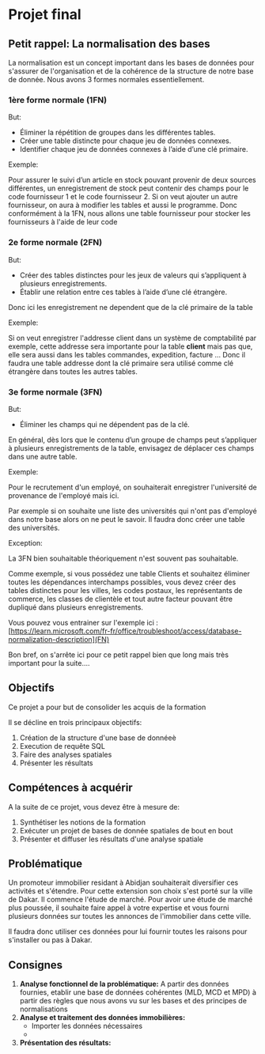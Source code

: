 # Projet final

## Petit rappel: La normalisation des bases

La normalisation est un concept important dans les bases de données pour s'assurer de l'organisation et de la cohérence de la structure de notre base de donnée. Nous avons 3 formes normales essentiellement.

### 1ère forme normale (1FN)

But:

* Éliminer la répétition de groupes dans les différentes tables.
* Créer une table distincte pour chaque jeu de données connexes.
* Identifier chaque jeu de données connexes à l’aide d’une clé primaire.

Exemple: 

Pour assurer le suivi d’un article en stock pouvant provenir de deux sources différentes, un enregistrement de stock peut contenir des champs pour le code fournisseur 1 et le code fournisseur 2. Si on veut ajouter un autre fournisseur, on aura à modifier les tables et aussi le programme. Donc conformément à la 1FN, nous allons une table fournisseur pour stocker les fournisseurs à l'aide de leur code 


### 2e forme normale (2FN)

But:

* Créer des tables distinctes pour les jeux de valeurs qui s’appliquent à plusieurs enregistrements.
* Établir une relation entre ces tables à l’aide d’une clé étrangère.

Donc ici les enregistrement ne dependent que de la clé primaire de la table

Exemple:

Si on veut enregistrer l'addresse client dans un système de comptabilité par exemple, cette addresse sera importante pour la table **client** mais pas que, elle sera aussi dans les tables commandes, expedition, facture ... Donc il faudra une table addresse dont la clé primaire sera utilisé comme clé étrangère dans toutes les autres tables. 



### 3e forme normale (3FN)

But:

* Éliminer les champs qui ne dépendent pas de la clé.

En général, dès lors que le contenu d’un groupe de champs peut s’appliquer à plusieurs enregistrements de la table, envisagez de déplacer ces champs dans une autre table.

Exemple:

Pour le recrutement d'un employé, on souhaiterait enregistrer l'université de provenance de l'employé mais ici.

Par exemple si on souhaite une liste des universités qui n'ont pas d'employé dans notre base alors on ne peut le savoir. Il faudra donc créer une table des universités. 

Exception:

La 3FN bien souhaitable théoriquement n'est souvent pas souhaitable. 

Comme exemple, si vous possédez une table Clients et souhaitez éliminer toutes les dépendances interchamps possibles, vous devez créer des tables distinctes pour les villes, les codes postaux, les représentants de commerce, les classes de clientèle et tout autre facteur pouvant être dupliqué dans plusieurs enregistrements.


Vous pouvez vous entrainer sur l'exemple ici : [https://learn.microsoft.com/fr-fr/office/troubleshoot/access/database-normalization-description](FN)



Bon bref, on s'arrête ici pour ce petit rappel bien que long mais très important pour la suite....

## Objectifs

Ce projet a pour but de consolider les acquis de la formation

Il se décline en trois principaux objectifs:

1. Création de la structure d'une base de donnéeè
2. Execution de requête SQL
3. Faire des analyses spatiales
4. Présenter les résultats

## Compétences à acquérir

A la suite de ce projet, vous devez être à mesure de:

1. Synthétiser les notions de la formation
2. Exécuter un projet de bases de donnée spatiales de bout en bout
3. Présenter et diffuser les résultats d'une analyse spatiale

## Problématique

Un promoteur immobilier residant à Abidjan souhaiterait diversifier ces activités et s'étendre. Pour cette extension son choix s'est porté sur la ville de Dakar.
Il commence l'étude de marché. Pour avoir une étude de marché plus poussée, il souhaite faire appel à votre expertise et vous fourni plusieurs données sur toutes les annonces de l'immobilier dans cette ville.

Il faudra donc utiliser ces données pour lui fournir toutes les raisons pour s'installer ou pas à Dakar.

## Consignes

1. **Analyse fonctionnel de la problématique:** A partir des données fournies, etablir une base de données cohérentes (MLD, MCD et MPD) à partir des règles que nous avons vu sur les bases et des principes de normalisations
2. **Analyse et traitement des données immobilières:**
   * Importer les données nécessaires
   * 
3. **Présentation des résultats:**
